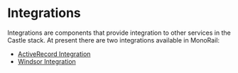 # Integrations

Integrations are components that provide integration to other services in the Castle stack. At present there are two integrations available in MonoRail:

* [ActiveRecord Integration](activerecord-integration.md)
* [Windsor Integration](windsor-integration.md)